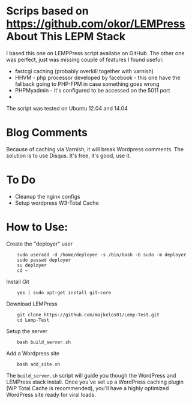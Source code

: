 Scrips based on https://github.com/okor/LEMPress
About This LEPM Stack
==============

I based this one on LEMPPress script availabe on GitHub. The other one was perfect, just was missing couple of features I found useful:
* fastcgi caching (probably overkill together with varnish) 
* HHVM  - php processor developed by facebook - this one have the fallback going to PHP-FPM in case something goes wrong
* PHPMyadmin - it's configured to be accessed on the 5011 port
* 

The script was tested on Ubuntu 12.04 and 14.04 

Blog Comments
=============
Because  of caching via Varnish, it will break Wordpress comments. The solution is to use Disqus. It's free, it's good, use it.


To Do
=======
* Cleanup the nginx configs 
* Setup wordpress W3-Total Cache 

How to Use:
========

Create the "deployer" user

        sudo useradd -d /home/deployer -s /bin/bash -G sudo -m deployer
        sudo passwd deployer
        su deployer
        cd ~

Install Git

        yes | sudo apt-get install git-core

Download LEMPress

        git clone https://github.com/majkelos01/Lemp-Test.git
        cd Lemp-Test

Setup the server

        bash build_server.sh

Add a Wordpress site

        bash add_site.sh


The `build_server.sh` script will guide you though the WordPress and LEMPress stack install. Once you've set up a WordPress caching plugin (WP Total Cache is recommended), you'll have a highly optimized WordPress site ready for viral loads.
